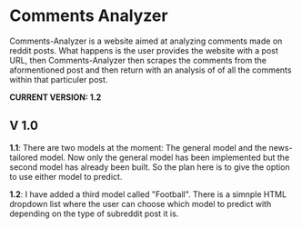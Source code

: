 # Comments Analyzer
Comments-Analyzer is a website aimed at analyzing comments made on reddit posts. What happens is the user provides the website with a post URL, then Comments-Analyzer then scrapes
the comments from the aformentioned post and then return with an analysis of of all the comments within that particuler post. 

**CURRENT VERSION: 1.2**

## V 1.0
**1.1**:  There are two models at the moment: The general model and the news-tailored model. Now only the general model has been implemented but the second model has already been built. So the plan here is to give the option to use either model to predict.

**1.2**: I have added a third model called "Football". There is a simnple HTML dropdown list where the user can choose which model to predict with depending on the type of subreddit post it is. 
